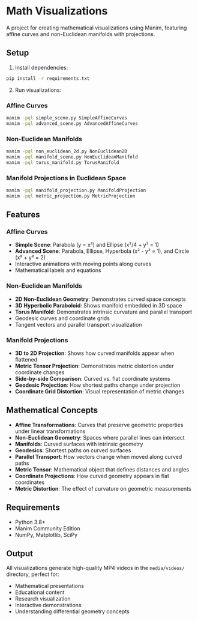 # Math Visualizations

A project for creating mathematical visualizations using Manim, featuring affine curves and non-Euclidean manifolds with projections.

## Setup

1. Install dependencies:
```bash
pip install -r requirements.txt
```

2. Run visualizations:

### Affine Curves
```bash
manim -pql simple_scene.py SimpleAffineCurves
manim -pql advanced_scene.py AdvancedAffineCurves
```

### Non-Euclidean Manifolds
```bash
manim -pql non_euclidean_2d.py NonEuclidean2D
manim -pql manifold_scene.py NonEuclideanManifold
manim -pql torus_manifold.py TorusManifold
```

### Manifold Projections in Euclidean Space
```bash
manim -pql manifold_projection.py ManifoldProjection
manim -pql metric_projection.py MetricProjection
```

## Features

### Affine Curves
- **Simple Scene**: Parabola (y = x²) and Ellipse (x²/4 + y² = 1)
- **Advanced Scene**: Parabola, Ellipse, Hyperbola (x² - y² = 1), and Circle (x² + y² = 2)
- Interactive animations with moving points along curves
- Mathematical labels and equations

### Non-Euclidean Manifolds
- **2D Non-Euclidean Geometry**: Demonstrates curved space concepts
- **3D Hyperbolic Paraboloid**: Shows manifold embedded in 3D space
- **Torus Manifold**: Demonstrates intrinsic curvature and parallel transport
- Geodesic curves and coordinate grids
- Tangent vectors and parallel transport visualization

### Manifold Projections
- **3D to 2D Projection**: Shows how curved manifolds appear when flattened
- **Metric Tensor Projection**: Demonstrates metric distortion under coordinate changes
- **Side-by-side Comparison**: Curved vs. flat coordinate systems
- **Geodesic Projection**: How shortest paths change under projection
- **Coordinate Grid Distortion**: Visual representation of metric changes

## Mathematical Concepts

- **Affine Transformations**: Curves that preserve geometric properties under linear transformations
- **Non-Euclidean Geometry**: Spaces where parallel lines can intersect
- **Manifolds**: Curved surfaces with intrinsic geometry
- **Geodesics**: Shortest paths on curved surfaces
- **Parallel Transport**: How vectors change when moved along curved paths
- **Metric Tensor**: Mathematical object that defines distances and angles
- **Coordinate Projections**: How curved geometry appears in flat coordinates
- **Metric Distortion**: The effect of curvature on geometric measurements

## Requirements

- Python 3.8+
- Manim Community Edition
- NumPy, Matplotlib, SciPy

## Output

All visualizations generate high-quality MP4 videos in the `media/videos/` directory, perfect for:
- Mathematical presentations
- Educational content
- Research visualization
- Interactive demonstrations
- Understanding differential geometry concepts
